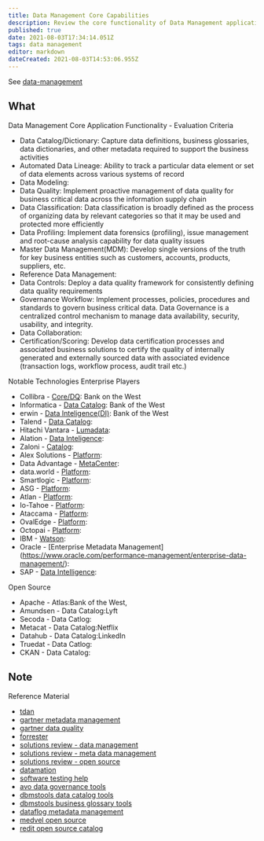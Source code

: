 ```yaml
---
title: Data Management Core Capabilities
description: Review the core functionality of Data Management applications
published: true
date: 2021-08-03T17:34:14.051Z
tags: data management
editor: markdown
dateCreated: 2021-08-03T14:53:06.955Z
---
```


See [data-management](/training/qram/data-management)

## What

Data Management Core Application Functionality - Evaluation Criteria
- Data Catalog/Dictionary: Capture data definitions, business glossaries, data dictionaries, and other metadata required to support the business activities
- Automated Data Lineage: Ability to track a particular data element or set of data elements across various systems of record
- Data Modeling:
- Data Quality: Implement proactive management of data quality for business critical data across the information supply chain
- Data Classification: Data classification is broadly defined as the process of organizing data by relevant categories so that it may be used and protected more efficiently
- Data Profiling: Implement data forensics (profiling), issue management and root-cause analysis capability for data quality issues
- Master Data Management(MDM): Develop single versions of the truth for key business entities such as customers, accounts, products, suppliers, etc.
- Reference Data Management:
- Data Controls: Deploy a data quality framework for consistently defining data quality requirements
- Governance Workflow: Implement processes, policies, procedures and standards to govern business critical data.  Data Governance is a centralized control mechanism to manage data availability, security, usability, and integrity.
- Data Collaboration: 
- Certification/Scoring: Develop data certification processes and associated business solutions to certify the quality of internally generated and externally sourced data with associated evidence (transaction logs, workflow process, audit trail etc.)


Notable Technologies
Enterprise Players
- Collibra - [Core/DQ](https://www.collibra.com/data-catalog): Bank on the West
- Informatica - [Data Catalog](https://www.informatica.com/products/data-catalog.html): Bank of the West
- erwin - [Data Inteligence(DI)](https://www.erwin.com/products/erwin-data-intelligence/): Bank of the West
- Talend - [Data Catalog](https://www.talend.com/ps/data-catalog-trial-request/):
- Hitachi Vantara - [Lumadata](https://www.hitachivantara.com/en-us/products/data-management-analytics/lumada-data-catalog.html):
- Alation -  [Data Inteligence](https://www.alation.com/):
- Zaloni - [Catalog](https://www.zaloni.com/):
- Alex Solutions - [Platform]():
- Data Advantage - [MetaCenter]():
- data.world - [Platform]():
- Smartlogic - [Platform]():
- ASG - [Platform]():
- Atlan - [Platform]():
- Io-Tahoe - [Platform]():
- Ataccama - [Platform]():
- OvalEdge - [Platform]():
- Octopai - [Platform](https://www.octopai.com/platform/):
- IBM - [Watson](https://www.ibm.com/cloud/watson-knowledge-catalog):
- Oracle - [Enterprise Metadata Management] (https://www.oracle.com/performance-management/enterprise-data-management/):
- SAP - [Data Intelligence](https://www.sap.com/products/data-intelligence.html):

Open Source
- Apache - Atlas:Bank of the West,
- Amundsen - Data Catalog:Lyft
- Secoda - Data Catlog:
- Metacat - Data Catalog:Netflix
- Datahub - Data Catalog:LinkedIn
- Truedat - Data Catlog:
- CKAN - Data Catalog:

## Note
Reference Material
- [tdan](https://tdan.com/ten-data-management-capabilities-that-address-urgent-business-priorities/15733)
- [gartner metadata management](https://www.gartner.com/doc/reprints?id=1-24L1L50K&ct=201112&st=sb&submissionGuid=a8588894-f093-4352-8f72-e14be6e99edf)
- [gartner data quality](https://www.gartner.com/doc/reprints?id=1-1ZO87MBT&ct=200813&st=sb)
- [forrester](https://reprints2.forrester.com/#/assets/2/91/RES157467/report?utm_campaign=GBL-20-Q4-PPC-Forrester-Wave-MLDC&utm_medium=email&utm_source=Marketo)
- [solutions review - data management](https://solutionsreview.com/data-management/the-9-major-players-in-metadata-management-solutions/)
- [solutions review - meta data management](https://solutionsreview.com/data-management/7-metadata-management-solutions-vendors-to-watch-in-2019/)
- [solutions review - open source](https://solutionsreview.com/data-management/the-best-open-source-data-catalog-tools-to-consider/)
- [datamation](https://www.datamation.com/big-data/metadata-management-tools/)
- [software testing help](https://www.softwaretestinghelp.com/data-governance-tools/)
- [avo data governance tools](https://www.avo.app/blog/16-data-governance-tools-to-improve-data-usability-and-security-in-2020)
- [dbmstools data catalog tools](https://dbmstools.com/categories/data-catalogs)
- [dbmstools business glossary tools](https://dbmstools.com/categories/business-glossary-tools)
- [dataflog metadata management](https://datafloq.com/read/metadata-management-platforms-efficient-data/6560)
- [medvel open source](https://medevel.com/15-data-portals-opensource/)
- [redit open source catalog](https://www.reddit.com/r/BusinessIntelligence/comments/lgezix/opensource_metadata_catalog_amundsen_vs_metacat/)